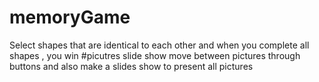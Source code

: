# memoryGame
Select shapes that are identical to each other and when you complete all shapes , you win 
#picutres slide show 
move between pictures through buttons and also make a slides show to present all pictures

